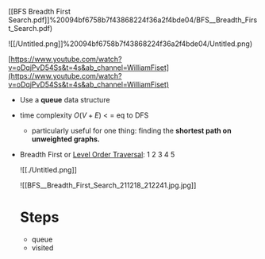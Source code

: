 [[BFS  Breadth First Search.pdf]]%20094bf6758b7f43868224f36a2f4bde04/BFS__Breadth_First_Search.pdf)

![[/Untitled.png]]%20094bf6758b7f43868224f36a2f4bde04/Untitled.png)

[https://www.youtube.com/watch?v=oDqjPvD54Ss&t=4s&ab_channel=WilliamFiset](https://www.youtube.com/watch?v=oDqjPvD54Ss&t=4s&ab_channel=WilliamFiset)

- Use a **queue** data structure
- time complexity $O(V+E)$  < = eq to DFS
    - particularly useful for one thing: finding the **shortest path on unweighted graphs.**

- Breadth First or [Level Order Traversal](https://en.wikipedia.org/wiki/Tree_traversal): 1 2 3 4 5
    
    ![[./Untitled.png]]
	
    ![[BFS__Breadth_First_Search_211218_212241.jpg.jpg]]
    
    # Steps
    
    - queue
    - visited